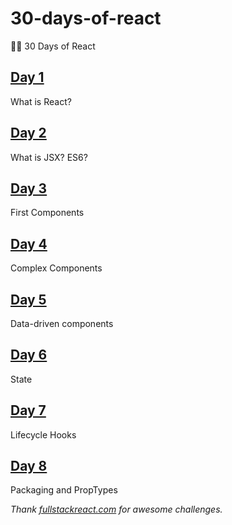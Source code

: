 # 30-days-of-react

🌲🚀 30 Days of React

## [Day 1](https://github.com/cuongw/30-days-of-react/tree/master/day1)

What is React?

## [Day 2](https://github.com/cuongw/30-days-of-react/tree/master/day2)

What is JSX? ES6?

## [Day 3](https://github.com/cuongw/30-days-of-react/tree/master/day3)

First Components

## [Day 4](https://github.com/cuongw/30-days-of-react/tree/master/day4)

Complex Components

## [Day 5](https://github.com/cuongw/30-days-of-react/tree/master/day5)

Data-driven components

## [Day 6](https://github.com/cuongw/30-days-of-react/tree/master/day6)

State

## [Day 7](https://github.com/cuongw/30-days-of-react/tree/master/day7)

Lifecycle Hooks

## [Day 8](https://github.com/cuongw/30-days-of-react/tree/master/day8)

Packaging and PropTypes

_Thank [fullstackreact.com](https://www.fullstackreact.com/30-days-of-react/) for awesome challenges._
